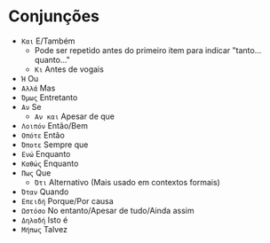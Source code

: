 # Conjunções

-   `Και` E/Também
    -   Pode ser repetido antes do primeiro item para indicar "tanto... quanto..."
    -   `Κι` Antes de vogais
-   `Ή` Ou
-   `Αλλά` Mas
-   `Όμως` Entretanto
-   `Αν` Se
    -   `Αν και` Apesar de que
-   `Λοιπόν` Então/Bem
-   `Οπότε` Então
-   `Όποτε` Sempre que
-   `Ενώ` Enquanto
-   `Καθώς` Enquanto
-   `Πως` Que
    -   `Ότι` Alternativo (Mais usado em contextos formais)
-   `Όταν` Quando
-   `Επειδή` Porque/Por causa
-   `Ωστόσο` No entanto/Apesar de tudo/Ainda assim
-   `Δηλαδή` Isto é
-   `Μήπως` Talvez
